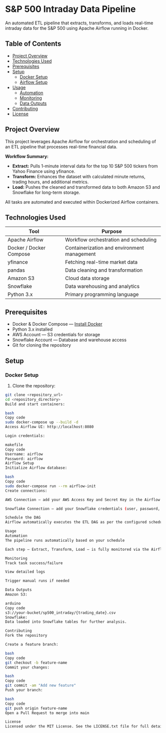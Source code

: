 # S&P 500 Intraday Data Pipeline

An automated ETL pipeline that extracts, transforms, and loads real-time intraday data for the S&P 500 using Apache Airflow running in Docker.

## Table of Contents

- [Project Overview](#project-overview)
- [Technologies Used](#technologies-used)
- [Prerequisites](#prerequisites)
- [Setup](#setup)
  - [Docker Setup](#docker-setup)
  - [Airflow Setup](#airflow-setup)
- [Usage](#usage)
  - [Automation](#automation)
  - [Monitoring](#monitoring)
  - [Data Outputs](#data-outputs)
- [Contributing](#contributing)
- [License](#license)

## Project Overview

This project leverages Apache Airflow for orchestration and scheduling of an ETL pipeline that processes real-time financial data.

**Workflow Summary:**

- **Extract:** Pulls 1-minute interval data for the top 10 S&P 500 tickers from Yahoo Finance using yfinance.  
- **Transform:** Enhances the dataset with calculated minute returns, trading hours, and additional metrics.  
- **Load:** Pushes the cleaned and transformed data to both Amazon S3 and Snowflake for long-term storage.  

All tasks are automated and executed within Dockerized Airflow containers.

## Technologies Used

| Tool | Purpose |
|------|---------|
| Apache Airflow | Workflow orchestration and scheduling |
| Docker / Docker Compose | Containerization and environment management |
| yfinance | Fetching real-time market data |
| pandas | Data cleaning and transformation |
| Amazon S3 | Cloud data storage |
| Snowflake | Data warehousing and analytics |
| Python 3.x | Primary programming language |

## Prerequisites

- Docker & Docker Compose — [Install Docker](https://docs.docker.com/get-docker/)  
- Python 3.x installed  
- AWS Account — S3 credentials for storage  
- Snowflake Account — Database and warehouse access  
- Git for cloning the repository  

## Setup

### Docker Setup

1. Clone the repository:

```bash
git clone <repository_url>
cd <repository_directory>
Build and start containers:

bash
Copy code
sudo docker-compose up --build -d
Access Airflow UI: http://localhost:8080

Login credentials:

makefile
Copy code
Username: airflow
Password: airflow
Airflow Setup
Initialize Airflow database:

bash
Copy code
sudo docker-compose run --rm airflow-init
Create connections:

AWS Connection — add your AWS Access Key and Secret Key in the Airflow UI

Snowflake Connection — add your Snowflake credentials (user, password, account, schema)

Schedule the DAG
Airflow automatically executes the ETL DAG as per the configured schedule (@daily or custom).

Usage
Automation
The pipeline runs automatically based on your schedule

Each step — Extract, Transform, Load — is fully monitored via the Airflow UI

Monitoring
Track task success/failure

View detailed logs

Trigger manual runs if needed

Data Outputs
Amazon S3:

arduino
Copy code
s3://your-bucket/sp500_intraday/{trading_date}.csv
Snowflake:
Data loaded into Snowflake tables for further analysis.

Contributing
Fork the repository

Create a feature branch:

bash
Copy code
git checkout -b feature-name
Commit your changes:

bash
Copy code
git commit -am "Add new feature"
Push your branch:

bash
Copy code
git push origin feature-name
Open a Pull Request to merge into main

License
Licensed under the MIT License. See the LICENSE.txt file for full details.
